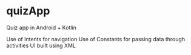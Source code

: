 # quizApp

Quiz app in Android + Kotlin

Use of Intents for navigation
Use of Constants for passing data through activities
UI built using XML

